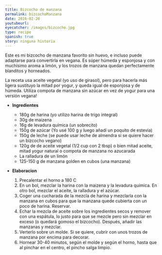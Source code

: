 ```yaml
---
title: Bizcocho de manzana
permalink: bizcochoManzana
date: 2016-02-20
youtubeurl: 
eyecatcher: /images/bizcocho.jpg
type: recipe
spanish: true
story: ninguna historia
---
```

Este es mi bizcocho de manzana favorito sin huevo, e incluso puede adaptarse para convertirla en vegana. Es súper húmeda y esponjosa y con muchísimo aroma a limón, y los trozos de manzana quedan perfectamente blanditos y horneados.
 
La receta usa aceite vegetal (yo uso de girasol), pero para hacerla más ligera sustituyo la mitad por yogur, y queda igual de esponjosa y de húmeda. Utiliza compota de manzana sin azúcar en vez de yogur para una versión vegana!

* **Ingredientes**
  * 180g de harina (yo utilizo harina de trigo integral)
  * 30g de maizena
  * 16g de levadura química (un sobrecito)
  * 150g de azúcar (Yo usé 100 g y luego añadí un poquito de estevia)
  * 150g de leche (se puede usar leche de almendra si se quiere hacer un bizcocho vegano)
  * 120g de de aceite vegetal (1/2 cup con 2 tbsp) o bien mitad aceite, mitad yogur natural o compota de manzana no azucarada
  * La ralladura de un limón
  * 125-150 g de manzana golden en cubos (una manzana)

* **Elaboracion**
  1. Precalentar el horno a 180 C
  2. En un bol, mezclar la harina con la maizena y la levadura química. En otro bol, mezclar el aceite, la ralladura y el azúcar.
  3. Coger una cucharada de la mezcla de harina y mezclarla con la manzana en cubos para que la manzana quede cubierta con un poco de harina. Reservar.
  4. Echar la mezcla de aceite sobre los ingredientes secos y remover con una espátula, lo justo para que se mezcle pero sin mezclar en exceso (o quedará gomoso el bizcocho). Después, añadir las manzanas y mezclar. 
  5. Verterlo sobre un molde. Si se quiere, cubrir con unos trozos de manzana por encima para decorar. 
  6. Hornear 30-40 minutos, según el molde y según el horno, hasta que al pinchar en el centro, el pincho salga limpio.
